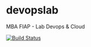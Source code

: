 # devopslab
MBA FIAP - Lab Devops &amp; Cloud

[![Build Status](https://travis-ci.com/joaonart/devopslab.svg?branch=master)](https://travis-ci.com/joaonart/devopslab)


